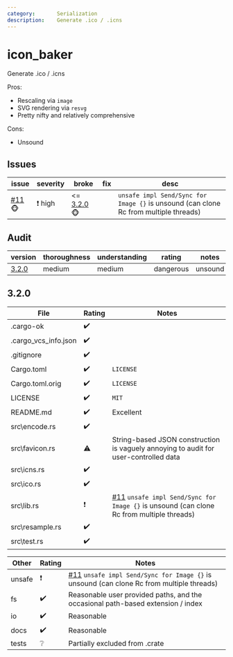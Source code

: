 ```yaml
---
category:       Serialization
description:    Generate .ico / .icns
---
```


# icon_baker

Generate .ico / .icns

Pros:
* Rescaling via `image`
* SVG rendering via `resvg`
* Pretty nifty and relatively comprehensive

Cons:
* Unsound

## Issues

| issue                     | severity  | broke     | fix      | desc |
| ------------------------- | --------- | --------- | -------- | ---- |
| [#11]🐵                   | ❗️ high    | <= [3.2.0]🐵 |       | `unsafe impl Send/Sync for Image {}` is unsound (can clone Rc from multiple threads)

[#11]:                  https://github.com/GarkGarcia/icon_baker/issues/11

## Audit

| version   | thoroughness | understanding | rating | notes |
| --------- | ------------ | ------------- | ------ | ----- |
| [3.2.0] | medium | medium | dangerous | unsound

<!--
    thoroughness:   none low medium high
    understanding:  none low medium high
    rating:         dangerous negative neutral positive strong
-->

[3.2.0]: #3.2.0

<h2 name="3.2.0">3.2.0</h2>

| File                              | Rating | Notes |
| --------------------------------- | ------ | ----- |
| .cargo-ok                         | ✔️
| .cargo_vcs_info.json              | ✔️
| .gitignore                        | ✔️
| Cargo.toml                        | ✔️ | `LICENSE`
| Cargo.toml.orig                   | ✔️ | `LICENSE`
| LICENSE                           | ✔️ | `MIT`
| README.md                         | ✔️ | Excellent
| src\encode.rs                     | ✔️
| src\favicon.rs                    | ⚠️ | String-based JSON construction is vaguely annoying to audit for user-controlled data
| src\icns.rs                       | ✔️
| src\ico.rs                        | ✔️
| src\lib.rs                        | ❗️ | [#11] `unsafe impl Send/Sync for Image {}` is unsound (can clone Rc from multiple threads)
| src\resample.rs                   | ✔️
| src\test.rs                       | ✔️

| Other     | Rating | Notes |
| --------- | ------ | ----- |
| unsafe    | ❗️      | [#11] `unsafe impl Send/Sync for Image {}` is unsound (can clone Rc from multiple threads)
| fs        | ✔️    | Reasonable user provided paths, and the occasional path-based extension / index
| io        | ✔️    | Reasonable
| docs      | ✔️    | Reasonable
| tests     | ❔     | Partially excluded from .crate
